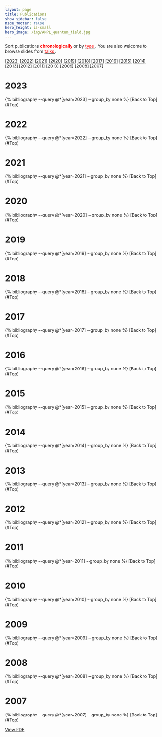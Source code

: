 ```yaml
---
layout: page
title: Publications
show_sidebar: false
hide_footer: false
hero_height: is-small
hero_image: /img/ANPL_quantum_field.jpg 
---
```


<style>
.csl-block {
    font-size: 16px;
}
.csl-title, .csl-author, .csl-event, .csl-editor, .csl-venue {
    display: block;
    position: relative;
    font-size: 16px;
}

.csl-title b {
    font-weight: 600;
}

.csl-content {
    display: inline-block;
    vertical-align: top;
    padding-left: 20px;
}

.bibliography {
   list-style-type: none;
}
</style>


<div id="Top"></div>



Sort publications <span style="color:red">
<b>chronologically</b>
</span> or by [<span style="color:red">
type
</span>](https://anpl-technion.github.io/publications_by_type/). You are also welcome to browse slides from [<span style="color:red">
talks
</span>](https://anpl-technion.github.io/talks).

[[2023]](#2023) [[2022]](#2022) [[2021]](#2021) [[2020]](#2020) [[2019]](#2019) [[2018]](#2018) [[2017]](#2017) [[2016]](#2016) [[2015]](#2015) [[2014]](#2014) [[2013]](#2013) [[2012]](#2012) [[2011]](#2011) [[2010]](#2010) [[2009]](#2009) [[2008]](#2008) [[2007]](#2007)


# 2023
<div id="2023"></div>
{% bibliography --query @*[year=2023] --group_by none %}
[Back to Top](#Top)

# 2022
<div id="2022"></div>
{% bibliography --query @*[year=2022] --group_by none %}
[Back to Top](#Top)

# 2021
<div id="2021"></div>
{% bibliography --query @*[year=2021] --group_by none %}
[Back to Top](#Top)

# 2020
<div id="2020"></div>
{% bibliography --query @*[year=2020] --group_by none %}
[Back to Top](#Top)

# 2019
<div id="2019"></div>
{% bibliography --query @*[year=2019] --group_by none %}
[Back to Top](#Top)

# 2018
<div id="2018"></div>
{% bibliography --query @*[year=2018] --group_by none %}
[Back to Top](#Top)

# 2017
<div id="2017"></div>
{% bibliography --query @*[year=2017] --group_by none %}
[Back to Top](#Top)

# 2016
<div id="2016"></div>
{% bibliography --query @*[year=2016] --group_by none %}
[Back to Top](#Top)

# 2015
<div id="2015"></div>
{% bibliography --query @*[year=2015] --group_by none %}
[Back to Top](#Top)

# 2014
<div id="2014"></div>
{% bibliography --query @*[year=2014] --group_by none %}
[Back to Top](#Top)

# 2013
<div id="2013"></div>
{% bibliography --query @*[year=2013] --group_by none %}
[Back to Top](#Top)

# 2012
<div id="2012"></div>
{% bibliography --query @*[year=2012] --group_by none %}
[Back to Top](#Top)

# 2011
<div id="2011"></div>
{% bibliography --query @*[year=2011] --group_by none %}
[Back to Top](#Top)

# 2010
<div id="2010"></div>
{% bibliography --query @*[year=2010] --group_by none %}
[Back to Top](#Top)

# 2009
<div id="2009"></div>
{% bibliography --query @*[year=2009] --group_by none %}
[Back to Top](#Top)

# 2008
<div id="2008"></div>
{% bibliography --query @*[year=2008] --group_by none %}
[Back to Top](#Top)

# 2007
<div id="2007"></div>
{% bibliography --query @*[year=2007] --group_by none %}
[Back to Top](#Top)




<a href="{{ site.baseurl }}/Publications/Zhitnikov22ai.pdf" target="_blank">View PDF</a>


